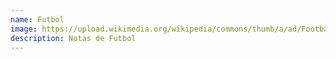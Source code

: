 ```yaml
---
name: Futbol
image: https://upload.wikimedia.org/wikipedia/commons/thumb/a/ad/Football_in_Bloomington%2C_Indiana%2C_1996.jpg/1280px-Football_in_Bloomington%2C_Indiana%2C_1996.jpg
description: N﻿otas de Futbol
---
```

